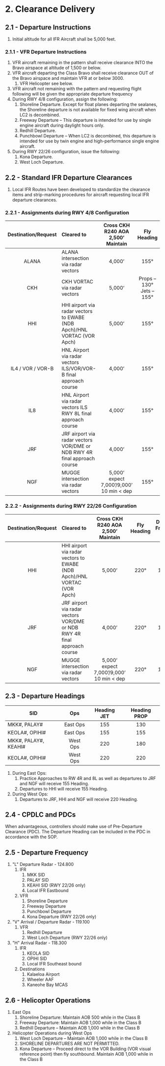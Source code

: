 # 2. Clearance Delivery

## 2.1 - Departure Instructions

1. Initial altitude for all IFR Aircraft shall be 5,000 feet.

### 2.1.1 - VFR Departure Instructions

1. VFR aircraft remaining in the pattern shall receive clearance INTO the Bravo airspace at altitude of 1,500 or below.
2. VFR aircraft departing the Class Bravo shall receive clearance OUT of the Bravo airspace and maintain VFR at or below 3000.
    1. VFR Helicopter see below.
3. VFR aircraft not remaining with the pattern and requesting flight following will be given the appropriate departure frequency
4. During RWY 4/8 configuration, assign the following:
    1. Shoreline Departure. Except for float planes departing the sealanes, the Shoreline departure is not available for fixed wing aircraft when LC2 is decombined.
    2. Freeway Departure – This departure is intended for use by single engine aircraft during daylight hours only.
    3. Redhill Departure.
    4. Punchbowl Departure – When LC2 is decombined, this departure is intended for use by twin engine and high-performance single engine aircraft.
5. During RWY 22/26 configuration, issue the following:
    1. Kona Departure.
    2. West Loch Departure.

## 2.2 - Standard IFR Departure Clearances

1. Local IFR Routes have been developed to standardize the clearance items and strip-marking procedures for aircraft requesting local IFR departure clearances.

### 2.2.1 - Assignments during RWY 4/8 Configuration

| Destination/Request | Cleared to | Cross CKH R240 AOA 2,500’ Maintain | Fly Heading | Departure Frequency will be |
|:---:|:---|:---:|:---:|:---:|
| ALANA | ALANA intersection via radar vectors | 4,000’ | 155° | 118.300 |
| CKH | CKH VORTAC via radar vectors | 5,000‘ | Props – 130°<br>Jets – 155° | 124.800 |
| HHI | HHI airport via radar vectors to EWABE (NDB Apch)/HNL VORTAC (VOR Apch) | 5,000’ | 155° | 118.300 |
| IL4 / VOR / VOR-B | HNL Airport via radar vectors ILS/VOR/VOR-B final approach course | 4,000’ | 155° | 118.300 |
| IL8 | HNL Airport via radar vectors ILS RWY 8L final approach course | 4,000’ | 155° | 118.300 |
| JRF | JRF airport via radar vectors VOR/DME or NDB RWY 4R final approach course | 4,000’ | 155° | 118.300 |
| NGF | MUGGE intersection via radar vectors | 5,000’ expect 7,000’/9,000’ 10 min < dep | 155° | 118.300 |

### 2.2.2 - Assignments during RWY 22/26 Configuration

| Destination/Request | Cleared to | Cross CKH R240 AOA 2,500’ Maintain | Fly Heading | Departure Frequency will be |
|:---:|:---|:---:|:---:|:---:|
| HHI | HHI airport via radar vectors to EWABE (NDB Apch)/HNL VORTAC (VOR Apch) | 5,000’ | 220° | 118.300 |
| JRF | JRF airport via radar vectors VOR/DME or NDB RWY 4R final approach course | 4,000’ | 220° | 118.300 |
| NGF | MUGGE intersection via radar vectors | 5,000’ expect 7,000’/9,000’ 10 min < dep | 220° | 118.300 |

## 2.3 - Departure Headings

| SID           | Ops       | Heading JET       | Heading PROP |
| ------------------ | :--------------: | :----------------: | :-------------: |
| MKK#, PALAY# | East Ops | 155 | 130 |
| KEOLA#, OPIHI# | East Ops | 155 | 155 |
| MKK#, PALAY#, KEAHI# | West Ops | 220 | 180 |
| KEOLA#, OPIHI# | West Ops | 220 | 220 |

1. During East Ops:
    1. Practice Approaches to RW 4R and 8L as well as departures to JRF and NGF will receive 155 Heading.
    2. Departures to HHI will receive 155 Heading.
2. During West Ops:
    1. Departures to JRF, HHI and NGF will receive 220 Heading.

## 2.4 - CPDLC and PDCs

When advantageous, controllers should make use of Pre-Departure Clearance (PDC). The Departure Heading can be included in the PDC in accordance with the SOP.

## 2.5 - Departure Frequency

1. "L" Departure Radar - 124.800
    1. IFR
        1. MKK SID
        2. PALAY SID
        3. KEAHI SID (RWY 22/26 only)
        4. Local IFR Eastbound
    2. VFR
        1. Shoreline Departure
        2. Freeway Departure
        3. Punchbowl Departure
        4. Kona Departure (RWY 22/26 only)
2. "V" Arrival / Departure Radar - 119.100
    1. VFR
        1. Redhill Departure
        2. West Loch Departure (RWY 22/26 only)
3. "H" Arrival Radar - 118.300
    1. IFR
        1. KEOLA SID
        2. OPIHI SID
        3. Local IFR Southeast bound
    2. Destinations
        1. Kalaeloa Airport
        2. Wheeler AAF
        3. Kaneohe Bay MCAS

## 2.6 - Helicopter Operations

1. East Ops
    1. Shoreline Departure: Maintain AOB 500 while in the Class B
    2. Freeway Departure: Maintain AOB 1,000 while in the Class B
    3. Redhill Departure – Maintain AOB 1,000 while in the Class B
2. Helicopter Operations during West Ops
    1. West Loch Departure – Maintain AOB 1,000 while in the Class B
    2. SHORELINE DEPARTURES ARE NOT PERMITTED.
    3. Kona Departure – Proceed direct to the VOR Building (VOR visual reference point) then fly southbound. Maintain AOB 1,000 while in the Class B
